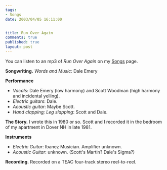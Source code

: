 ```yaml
--- 
tags:
- Songs
date: 2003/04/05 16:11:00


title: Run Over Again
comments: true
published: true
layout: post
---
```


<p> You can listen to an mp3 of <em>Run Over Again</em> on my <a href="http://dale.emery.name/songs/#run-over-again">Songs</a> page. </p>
<p>
<strong>Songwriting.</strong>
<em>Words and Music</em>: Dale Emery </p>
<p>
<strong>Performance</strong>
</p>
<ul>
<li>
<em>Vocals</em>: Dale Emery (low harmony) and Scott Woodman (high harmony and incidental yelling).</li>
<li>
<em>Electric guitars</em>: Dale.</li>
<li>
<em>Acoustic guitar</em>: Maybe Scott.</li>
<li>
<em>Hand clapping; Leg slapping</em>: Scott and Dale.</li>
</ul>
<p>
<strong>The Story.</strong> I wrote this in 1980 or so. Scott and I recorded it in the bedroom of my apartment in Dover NH in late 1981. </p>
<p>
<strong>Instruments</strong>
</p>
<ul>
<li>
<em>Electric Guitar</em>: Ibanez Musician.  Amplifier unknown.</li>
<li>
<em>Acoustic Guitar</em>: unknown.  (Scott's Martin?  Dale's Sigma?)</li>
</ul>
<p>
<strong>Recording.</strong> Recorded on a TEAC four-track stereo reel-to-reel. </p>
